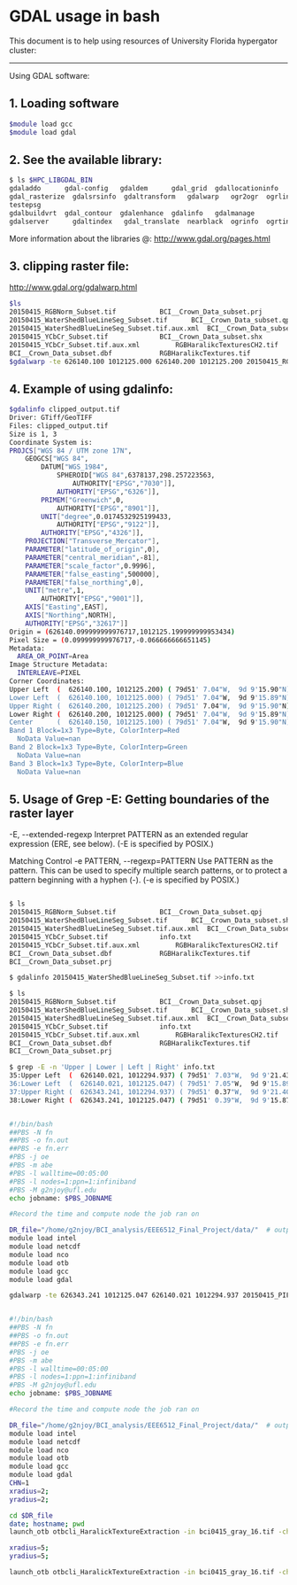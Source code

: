 #  GDAL usage in bash 

This document is to help using resources of University Florida hypergator cluster:

____________________________________________________________________________________________
Using GDAL software:
## 1. Loading software
```bash
$module load gcc
$module load gdal
```
## 2. See the available library:
```bash
$ ls $HPC_LIBGDAL_BIN
gdaladdo      gdal-config   gdaldem      gdal_grid  gdallocationinfo 
gdal_rasterize  gdalsrsinfo  gdaltransform   gdalwarp   ogr2ogr  ogrlineref 
testepsg
gdalbuildvrt  gdal_contour  gdalenhance  gdalinfo   gdalmanage       
gdalserver      gdaltindex   gdal_translate  nearblack  ogrinfo  ogrtindex
```
More information about the libraries @: http://www.gdal.org/pages.html
## 3. clipping raster file: 
http://www.gdal.org/gdalwarp.html

```bash
$ls
20150415_RGBNorm_Subset.tif			  BCI__Crown_Data_subset.prj
20150415_WaterShedBlueLineSeg_Subset.tif	  BCI__Crown_Data_subset.qpj
20150415_WaterShedBlueLineSeg_Subset.tif.aux.xml  BCI__Crown_Data_subset.shp
20150415_YCbCr_Subset.tif			  BCI__Crown_Data_subset.shx
20150415_YCbCr_Subset.tif.aux.xml		  RGBHaralikcTexturesCH2.tif
BCI__Crown_Data_subset.dbf			  RGBHaralikcTextures.tif
$gdalwarp -te 626140.100 1012125.000 626140.200 1012125.200 20150415_RGBNorm_Subset.tif clipped_output.tif

```


## 4. Example of using gdalinfo:

```bash
$gdalinfo clipped_output.tif 
Driver: GTiff/GeoTIFF
Files: clipped_output.tif
Size is 1, 3
Coordinate System is:
PROJCS["WGS 84 / UTM zone 17N",
    GEOGCS["WGS 84",
        DATUM["WGS_1984",
            SPHEROID["WGS 84",6378137,298.257223563,
                AUTHORITY["EPSG","7030"]],
            AUTHORITY["EPSG","6326"]],
        PRIMEM["Greenwich",0,
            AUTHORITY["EPSG","8901"]],
        UNIT["degree",0.0174532925199433,
            AUTHORITY["EPSG","9122"]],
        AUTHORITY["EPSG","4326"]],
    PROJECTION["Transverse_Mercator"],
    PARAMETER["latitude_of_origin",0],
    PARAMETER["central_meridian",-81],
    PARAMETER["scale_factor",0.9996],
    PARAMETER["false_easting",500000],
    PARAMETER["false_northing",0],
    UNIT["metre",1,
        AUTHORITY["EPSG","9001"]],
    AXIS["Easting",EAST],
    AXIS["Northing",NORTH],
    AUTHORITY["EPSG","32617"]]
Origin = (626140.099999999976717,1012125.199999999953434)
Pixel Size = (0.099999999976717,-0.066666666651145)
Metadata:
  AREA_OR_POINT=Area
Image Structure Metadata:
  INTERLEAVE=PIXEL
Corner Coordinates:
Upper Left  (  626140.100, 1012125.200) ( 79d51' 7.04"W,  9d 9'15.90"N)
Lower Left  (  626140.100, 1012125.000) ( 79d51' 7.04"W,  9d 9'15.89"N)
Upper Right (  626140.200, 1012125.200) ( 79d51' 7.04"W,  9d 9'15.90"N)
Lower Right (  626140.200, 1012125.000) ( 79d51' 7.04"W,  9d 9'15.89"N)
Center      (  626140.150, 1012125.100) ( 79d51' 7.04"W,  9d 9'15.90"N)
Band 1 Block=1x3 Type=Byte, ColorInterp=Red
  NoData Value=nan
Band 2 Block=1x3 Type=Byte, ColorInterp=Green
  NoData Value=nan
Band 3 Block=1x3 Type=Byte, ColorInterp=Blue
  NoData Value=nan
```
## 5. Usage of Grep -E: Getting boundaries of the raster layer
   
   -E, --extended-regexp
          Interpret PATTERN as an extended regular expression (ERE, see below).  (-E is specified by POSIX.)

Matching Control
   -e PATTERN, --regexp=PATTERN
          Use PATTERN as the pattern.  This can be used to specify multiple search patterns, or to protect  a  pattern
          beginning with a hyphen (-).  (-e is specified by POSIX.)


```bash

$ ls
20150415_RGBNorm_Subset.tif			  BCI__Crown_Data_subset.qpj
20150415_WaterShedBlueLineSeg_Subset.tif	  BCI__Crown_Data_subset.shp
20150415_WaterShedBlueLineSeg_Subset.tif.aux.xml  BCI__Crown_Data_subset.shx
20150415_YCbCr_Subset.tif			  info.txt
20150415_YCbCr_Subset.tif.aux.xml		  RGBHaralikcTexturesCH2.tif
BCI__Crown_Data_subset.dbf			  RGBHaralikcTextures.tif
BCI__Crown_Data_subset.prj

$ gdalinfo 20150415_WaterShedBlueLineSeg_Subset.tif >>info.txt

$ ls
20150415_RGBNorm_Subset.tif			  BCI__Crown_Data_subset.qpj
20150415_WaterShedBlueLineSeg_Subset.tif	  BCI__Crown_Data_subset.shp
20150415_WaterShedBlueLineSeg_Subset.tif.aux.xml  BCI__Crown_Data_subset.shx
20150415_YCbCr_Subset.tif			  info.txt
20150415_YCbCr_Subset.tif.aux.xml		  RGBHaralikcTexturesCH2.tif
BCI__Crown_Data_subset.dbf			  RGBHaralikcTextures.tif
BCI__Crown_Data_subset.prj

$ grep -E -n 'Upper | Lower | Left | Right' info.txt
35:Upper Left  (  626140.021, 1012294.937) ( 79d51' 7.03"W,  9d 9'21.43"N)
36:Lower Left  (  626140.021, 1012125.047) ( 79d51' 7.05"W,  9d 9'15.89"N)
37:Upper Right (  626343.241, 1012294.937) ( 79d51' 0.37"W,  9d 9'21.40"N)
38:Lower Right (  626343.241, 1012125.047) ( 79d51' 0.39"W,  9d 9'15.87"N)
```

```bash

#!/bin/bash
##PBS -N fn
##PBS -o fn.out
##PBS -e fn.err
#PBS -j oe
#PBS -m abe
#PBS -l walltime=00:05:00
#PBS -l nodes=1:ppn=1:infiniband
#PBS -M g2njoy@ufl.edu
echo jobname: $PBS_JOBNAME

#Record the time and compute node the job ran on

DR_file="/home/g2njoy/BCI_analysis/EEE6512_Final_Project/data/"  # outpout dir
module load intel
module load netcdf
module load nco
module load otb
module load gcc
module load gdal

gdalwarp -te 626343.241 1012125.047 626140.021 1012294.937 20150415_PIF_7cm_ORTHO_R_clip.tif 2015_0415_clipped_7cm.tif

```

```bash

#!/bin/bash
##PBS -N fn
##PBS -o fn.out
##PBS -e fn.err
#PBS -j oe
#PBS -m abe
#PBS -l walltime=00:05:00
#PBS -l nodes=1:ppn=1:infiniband
#PBS -M g2njoy@ufl.edu
echo jobname: $PBS_JOBNAME

#Record the time and compute node the job ran on

DR_file="/home/g2njoy/BCI_analysis/EEE6512_Final_Project/data/"  # outpout dir
module load intel
module load netcdf
module load nco
module load otb
module load gcc
module load gdal
CHN=1
xradius=2;
yradius=2;

cd $DR_file
date; hostname; pwd
launch_otb otbcli_HaralickTextureExtraction -in bci0415_gray_16.tif -channel $CHN -parameters.xrad $xradius -parameters.yrad $yradius -texture simple -out 20150415_simple.tif

xradius=5;
yradius=5;

launch_otb otbcli_HaralickTextureExtraction -in bci0415_gray_16.tif -channel $CHN -parameters.xrad $xradius -parameters.yrad $yradius -texture advanced -out 20150415_advanced.tif
                      

```







